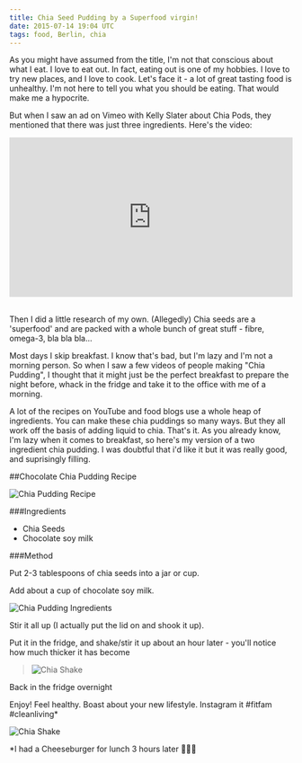 ```yaml
---
title: Chia Seed Pudding by a Superfood virgin!
date: 2015-07-14 19:04 UTC
tags: food, Berlin, chia
---
```


As you might have assumed from the title, I'm not that conscious about what I eat. I love to eat out. In fact, eating out is one of my hobbies. I love to try new places, and I love to cook. Let's face it - a lot of great tasting food is unhealthy. I'm not here to tell you what you should be eating. That would make me a hypocrite.

But when I saw an ad on Vimeo with Kelly Slater about Chia Pods, they mentioned that there was just three ingredients. Here's the video:

<style>.embed-container { position: relative; padding-bottom: 56.25%; height: 0; overflow: hidden; max-width: 100%; } .embed-container iframe, .embed-container object, .embed-container embed { position: absolute; top: 0; left: 0; width: 100%; height: 100%; }</style><div class='embed-container'><iframe src='https://player.vimeo.com/video/119084184' frameborder='0' webkitAllowFullScreen mozallowfullscreen allowFullScreen></iframe></div>
<br/>

Then I did a little research of my own. (Allegedly) Chia seeds are a 'superfood' and are packed with a whole bunch of great stuff - fibre, omega-3, bla bla bla...

Most days I skip breakfast. I know that's bad, but I'm lazy and I'm not a morning person. So when I saw a few videos of people making "Chia Pudding", I thought that it might just be the perfect breakfast to prepare the night before, whack in the fridge and take it to the office with me of a morning.

A lot of the recipes on YouTube and food blogs use a whole heap of ingredients. You can make these chia puddings so many ways. But they all work off the basis of adding liquid to chia. That's it. As you already know, I'm lazy when it comes to breakfast, so here's my version of a two ingredient chia pudding. I was doubtful that i'd like it but it was really good, and suprisingly filling.

##Chocolate Chia Pudding Recipe

![Chia Pudding Recipe](../images/chia.jpg)

###Ingredients

- Chia Seeds
- Chocolate soy milk

###Method


Put 2-3 tablespoons of chia seeds into a jar or cup.

Add about a cup of chocolate soy milk.

![Chia Pudding Ingredients](../images/chia_ing.jpg)

Stir it all up (I actually put the lid on and shook it up).

Put it in the fridge, and shake/stir it up about an hour later - you'll notice how much thicker it has become

> ![Chia Shake](../images/chiashake.gif)

Back in the fridge overnight

Enjoy! Feel healthy. Boast about your new lifestyle. Instagram it #fitfam #cleanliving*

![Chia Shake](../images/chia_finished.jpg)

&#42;I had a Cheeseburger for lunch 3 hours later 🙈🙊🙉